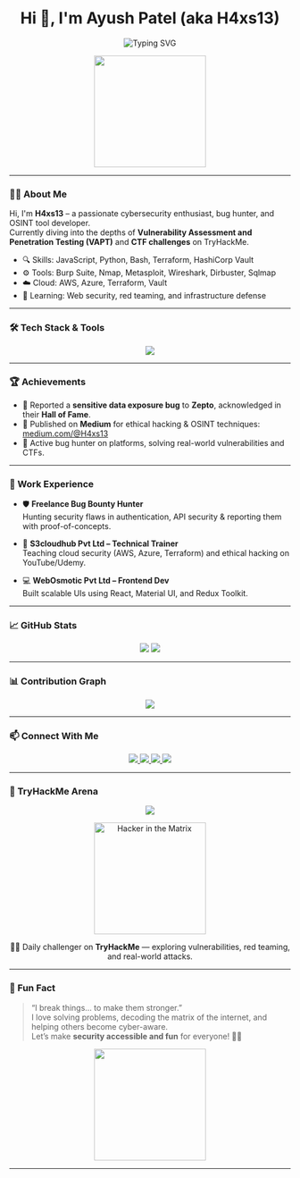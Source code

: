 <h1 align="center">Hi 👋, I'm Ayush Patel (aka H4xs13)</h1>
<!-- <h3 align="center">🔐 Cybersecurity Enthusiast | 🕵️ OSINT Tool Developer | 🎯 Bug Bounty Hunter</h3> -->
<p align="center">
  <img src="https://readme-typing-svg.demolab.com?font=Fira+Code&pause=1000&color=38BDF8&center=true&vCenter=true&width=435&lines=Cybersecurity+Enthusiast+%F0%9F%94%90;Bug+Bounty+Hunter+%F0%9F%8E%AF;OSINT+Tool+Developer+%F0%9F%94%8D;Cloud+Security+%7C+CTF+Player+%F0%9F%92%BB;Let's+Hack+the+Planet+%F0%9F%9A%80" alt="Typing SVG" />
</p>

<p align="center">
  <img src="https://media.giphy.com/media/L8K62iTDkzGX6/giphy.gif" width="200"/>
</p>

---

### 🧑‍💻 About Me

Hi, I'm **H4xs13** – a passionate cybersecurity enthusiast, bug hunter, and OSINT tool developer.  
Currently diving into the depths of **Vulnerability Assessment and Penetration Testing (VAPT)** and **CTF challenges** on TryHackMe.

- 🔍 Skills: JavaScript, Python, Bash, Terraform, HashiCorp Vault
- ⚙️ Tools: Burp Suite, Nmap, Metasploit, Wireshark, Dirbuster, Sqlmap
- ☁️ Cloud: AWS, Azure, Terraform, Vault
- 🧠 Learning: Web security, red teaming, and infrastructure defense

---

### 🛠️ Tech Stack & Tools

<p align="center">
  <img src="https://skillicons.dev/icons?i=html,css,js,react,nodejs,aws,azure,terraform,github,git,linux,bash,python" />
</p>

---

### 🏆 Achievements

- 🏅 Reported a **sensitive data exposure bug** to **Zepto**, acknowledged in their **Hall of Fame**.
- 📖 Published on **Medium** for ethical hacking & OSINT techniques: [medium.com/@H4xs13](https://medium.com/@H4xs13)
- 🧠 Active bug hunter on platforms, solving real-world vulnerabilities and CTFs.

---

### 💼 Work Experience

- 🛡️ **Freelance Bug Bounty Hunter**  
  Hunting security flaws in authentication, API security & reporting them with proof-of-concepts.
  
- 📡 **S3cloudhub Pvt Ltd – Technical Trainer**  
  Teaching cloud security (AWS, Azure, Terraform) and ethical hacking on YouTube/Udemy.

- 💻 **WebOsmotic Pvt Ltd – Frontend Dev**  
  Built scalable UIs using React, Material UI, and Redux Toolkit.

---


### 📈 GitHub Stats

<p align="center">
  <img src="https://github-readme-stats.vercel.app/api?username=akpatel1302&show_icons=true&theme=tokyonight" />
  <img src="https://github-readme-streak-stats.herokuapp.com/?user=akpatel1302&theme=tokyonight" />
</p>

---

### 📊 Contribution Graph

<p align="center">
  <img src="https://github-readme-activity-graph.vercel.app/graph?username=akpatel1302&theme=tokyo-night" />
</p>

---

### 📫 Connect With Me

<p align="center">
  <a href="https://linkedin.com/in/ayush-k-patel" target="_blank">
    <img src="https://img.shields.io/badge/LinkedIn-0A66C2?style=for-the-badge&logo=linkedin&logoColor=white" />
  </a>
  <a href="https://twitter.com/H4xs13" target="_blank">
    <img src="https://img.shields.io/badge/Twitter-1DA1F2?style=for-the-badge&logo=twitter&logoColor=white" />
  </a>
  <a href="https://medium.com/@H4xs13" target="_blank">
    <img src="https://img.shields.io/badge/Medium-12100E?style=for-the-badge&logo=medium&logoColor=white" />
  </a>
  <a href="mailto:ayushk0208@gmail.com">
    <img src="https://img.shields.io/badge/Gmail-D14836?style=for-the-badge&logo=gmail&logoColor=white" />
  </a>
</p>

---

### 🧠 TryHackMe Arena

<p align="center">
  <a href="https://tryhackme.com/p/H4xs13" target="_blank">
    <img src="https://img.shields.io/badge/TryHackMe-CTF%20Progress-darkred?style=for-the-badge&logo=tryhackme&logoColor=white" />
  </a>
</p>

<p align="center">
  <img src="https://media.giphy.com/media/3o7aCTfyhYawdOXcFW/giphy.gif" width="200" alt="Hacker in the Matrix"/>
</p>

<p align="center">
  👨‍💻 Daily challenger on <strong>TryHackMe</strong> — exploring vulnerabilities, red teaming, and real-world attacks.
</p>

---

### 🎉 Fun Fact

> “I break things… to make them stronger.”  
> I love solving problems, decoding the matrix of the internet, and helping others become cyber-aware.  
> Let’s make **security accessible and fun** for everyone! 🧠💥

<p align="center">
  <img src="https://media.giphy.com/media/26ufdipQqU2lhNA4g/giphy.gif" width="200" />
</p>

---
